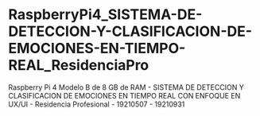 # RaspberryPi4_SISTEMA-DE-DETECCION-Y-CLASIFICACION-DE-EMOCIONES-EN-TIEMPO-REAL_ResidenciaPro
Raspberry Pi 4 Modelo B de 8 GB de RAM - SISTEMA DE DETECCION Y CLASIFICACION DE EMOCIONES EN TIEMPO REAL CON ENFOQUE EN UX/UI - Residencia Profesional - 19210507 - 19210931
